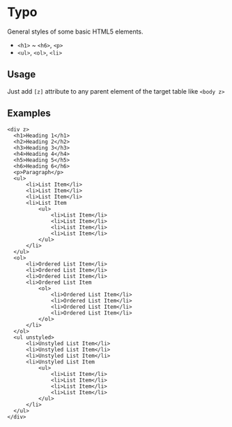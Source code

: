 # Typo

General styles of some basic HTML5 elements.

- `<h1>` ~ `<h6>`, `<p>`
- `<ul>`, `<ol>`, `<li>`

## Usage

Just add `[z]` attribute to any parent element of the target table like `<body z>`

## Examples

```
<div z>
  <h1>Heading 1</h1>
  <h2>Heading 2</h2>
  <h3>Heading 3</h3>
  <h4>Heading 4</h4>
  <h5>Heading 5</h5>
  <h6>Heading 6</h6>
  <p>Paragraph</p>
  <ul>
      <li>List Item</li>
      <li>List Item</li>
      <li>List Item</li>
      <li>List Item
          <ul>
              <li>List Item</li>
              <li>List Item</li>
              <li>List Item</li>
              <li>List Item</li>
          </ul>
      </li>
  </ul>
  <ol>
      <li>Ordered List Item</li>
      <li>Ordered List Item</li>
      <li>Ordered List Item</li>
      <li>Ordered List Item
          <ol>
              <li>Ordered List Item</li>
              <li>Ordered List Item</li>
              <li>Ordered List Item</li>
              <li>Ordered List Item</li>
          </ol>
      </li>
  </ol>
  <ul unstyled>
      <li>Unstyled List Item</li>
      <li>Unstyled List Item</li>
      <li>Unstyled List Item</li>
      <li>Unstyled List Item
          <ul>
              <li>List Item</li>
              <li>List Item</li>
              <li>List Item</li>
              <li>List Item</li>
          </ul>
      </li>
  </ul>
</div>
```
